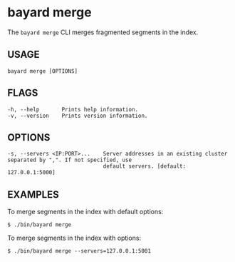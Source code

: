 # bayard merge

The `bayard merge` CLI merges fragmented segments in the index.

## USAGE

    bayard merge [OPTIONS]

## FLAGS

    -h, --help       Prints help information.
    -v, --version    Prints version information.

## OPTIONS

    -s, --servers <IP:PORT>...    Server addresses in an existing cluster separated by ",". If not specified, use
                                  default servers. [default: 127.0.0.1:5000]

## EXAMPLES

To merge segments in the index with default options:

```text
$ ./bin/bayard merge
```

To merge segments in the index with options:

```text
$ ./bin/bayard merge --servers=127.0.0.1:5001
```
